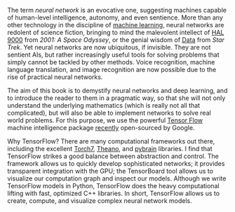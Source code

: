 The term _neural network_ is an evocative one, suggesting machines capable of
human-level intelligence, autonomy, and even sentience. More than any other
technology in the discipline of [machine
learning](https://en.wikipedia.org/wiki/Machine_learning), neural networks are
redolent of science fiction, bringing to mind the malevolent intellect of [HAL
9000](https://en.wikipedia.org/wiki/HAL_9000) from _2001: A Space Odyssey_, or
the genial wisdom of [Data](https://en.wikipedia.org/wiki/Data_%28Star_Trek%29)
from _Star Trek_. Yet neural networks are now ubiquitous, if invisible.  They
are not sentient AIs, but rather increasingly useful tools for solving problems
that simply cannot be tackled by other methods. Voice recognition, machine
language translation, and image recognition are now possible due to the rise of
practical neural networks. 

The aim of this book is to demystify neural networks and deep learning, and to
introduce the reader to them in a pragmatic way, so that she will not only
understand the underlying mathematics (which is really not all that
complicated), but will also be able to implement networks to solve real
world problems. For this purpose, we use the powerful [Tensor
Flow](http://www.tensorflow.org/) machine intelligence package
[recently](http://goo.gl/pBU1hy) open-sourced by Google. 

Why TensorFlow? There are many computational frameworks out there, including
the excellent [Torch7](http://torch.ch),
[Theano](http://deeplearning.net/software/theano/), and
[pybrain](http://pybrain.org/) libraries. I find that TensorFlow strikes a good
balance between abstraction and control. The framework allows us to quickly
develop sophisticated networks; it provides transparent integration with the
GPU; the TensorBoard tool allows us to visualize our computation graph and
inspect our models. Although we write TensorFlow models in Python, TensorFlow
does the heavy computational lifting with fast, optimized C++ libraries.  In
short, TensorFlow allows us to create, compute, and visualize complex neural
network models. 


